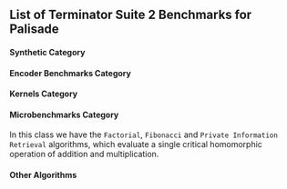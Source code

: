 ## List of Terminator Suite 2 Benchmarks for Palisade

#### Synthetic Category
<!-- In this class we have the `NQueens` and `Tak` algorithms, which evaluate the universality of the underlying abstract machine using recursion. -->

<!-- 1. __[N-Queens](https://github.com/TrustworthyComputing/Terminator2-HomomorphicDays/blob/master/Synthetic/nqueens)__ [(link)](http://www.kotesovec.cz/rivin_1994.pdf) -->

<!-- 1. __[Tak function](https://github.com/TrustworthyComputing/Terminator2-HomomorphicDays/blob/master/Synthetic/tak_function)__ [(link)](http://www.users.miamioh.edu/ishiut/papers/tarai_ipl.pdf) -->

#### Encoder Benchmarks Category
<!-- This class comprises three real-life cryptographic and hash applications (namely `Speck`, `Simon` and `Jenkins`), which are demanding in terms of bitwise operations. -->

<!-- 1. __[Speck (cipher)](https://github.com/TrustworthyComputing/Terminator2-HomomorphicDays/blob/master/EncoderBenchmarks/SpeckCipher)__ [(link)](https://eprint.iacr.org/2013/404.pdf) -->

<!-- 1. __[Simon (cipher)](https://github.com/TrustworthyComputing/Terminator2-HomomorphicDays/blob/master/EncoderBenchmarks/SimonCipher)__ [(link)](https://eprint.iacr.org/2013/404.pdf) -->

<!-- 1. __[Jenkins one-at-a-time Hash Function](https://github.com/TrustworthyComputing/Terminator2-HomomorphicDays/blob/master/EncoderBenchmarks/jenkinsHash)__ [(link)](http://www.burtleburtle.net/bob/hash/doobs.html) -->

#### Kernels Category
<!-- In this class we have the `Insertion Sort`, `Set Intersection`, `Deduplication (Union)`, `Matrix Multiplication`, `Primes (Sieve of Eratosthenes)`, and `Permutations`, which evaluate essential loops that combine memory swaps and arithmetic operations. These kernels also have significance in privacy-sensitive real-life applications: for example, set intersection is used to evaluate collision courses of military satellites without revealing actual paths, while permutations is an important part of DNA sequencing. -->

<!-- 1. __[Insertion-sort](https://github.com/TrustworthyComputing/Terminator2-HomomorphicDays/blob/master/Kernels/insertionSort)__ [(link)](http://citeseerx.ist.psu.edu/viewdoc/download?doi=10.1.1.45.8017&rep=rep1&type=pdf) -->

<!-- 1. __[Private Set Intersection](https://github.com/momalab/privacy_benchmarks/tree/master/Kernels/PSI)__ [(link)](https://www.cs.virginia.edu/~evans/pubs/ndss2012/psi.pdf) -->

<!-- 1. __[Data Deduplication Algorithm](https://github.com/TrustworthyComputing/Terminator2-HomomorphicDays/blob/master/Kernels/deduplication)__ [(link)](https://dl.acm.org/citation.cfm?id=1456471) -->

<!-- 1. __[Permutations](Kernels/permutations)__ [(link)](http://mathworld.wolfram.com/Permutation.html) -->

<!-- 1. __[Sieve of Eratosthenes](Kernels/sieveOfEratosthenes)__ [(link)](http://mathworld.wolfram.com/SieveofEratosthenes.html) -->

<!-- 1. __[Matrix Multiplication](https://github.com/TrustworthyComputing/Terminator2-HomomorphicDays/blob/master/Kernels/matrixMultiplication)__ [(link)](http://mathworld.wolfram.com/MatrixMultiplication.html) -->

#### Microbenchmarks Category
In this class we have the `Factorial`, `Fibonacci` and `Private Information Retrieval` algorithms, which evaluate a single critical homomorphic operation of addition and multiplication.

<!-- 1. __[Private Information Retrieval](Microbenchmarks/PIR/)__ [(link)](https://crysp.uwaterloo.ca/courses/pet/F09/cache/www.dbis.informatik.hu-berlin.de/fileadmin/research/papers/conferences/2001-gi_ocg-asonov.pdf) -->

<!-- 1. __[Factorial](Microbenchmarks/factorial)__ [(link)](http://mathworld.wolfram.com/Factorial.html) -->

<!-- 1. __[Fibonacci](Microbenchmarks/fibonacci)__ [(link)](http://mathworld.wolfram.com/FibonacciNumber.html) -->

#### Other Algorithms
<!-- 1. __[Number Occurrences](OtherAlgorithms/numOccurrences)__ -->

